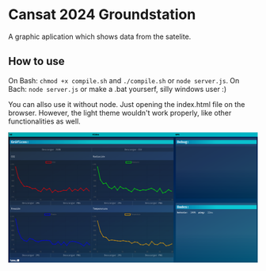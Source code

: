 # Cansat 2024 Groundstation

A graphic aplication which shows data from the satelite.

## How to use

On Bash: `chmod +x compile.sh` and `./compile.sh` or `node server.js`. On Bach: `node server.js` or make a .bat yourserf, silly windows user :)

You can allso use it without node. Just opening the index.html file on the browser. However, the light theme wouldn't work properly, like other functionalities as well.

![screenshot](foto.png "image")